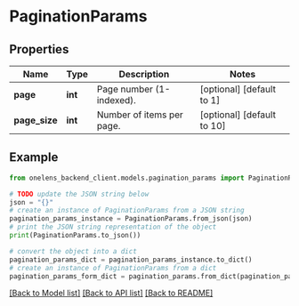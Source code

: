 # PaginationParams


## Properties

Name | Type | Description | Notes
------------ | ------------- | ------------- | -------------
**page** | **int** | Page number (1-indexed). | [optional] [default to 1]
**page_size** | **int** | Number of items per page. | [optional] [default to 10]

## Example

```python
from onelens_backend_client.models.pagination_params import PaginationParams

# TODO update the JSON string below
json = "{}"
# create an instance of PaginationParams from a JSON string
pagination_params_instance = PaginationParams.from_json(json)
# print the JSON string representation of the object
print(PaginationParams.to_json())

# convert the object into a dict
pagination_params_dict = pagination_params_instance.to_dict()
# create an instance of PaginationParams from a dict
pagination_params_form_dict = pagination_params.from_dict(pagination_params_dict)
```
[[Back to Model list]](../README.md#documentation-for-models) [[Back to API list]](../README.md#documentation-for-api-endpoints) [[Back to README]](../README.md)


